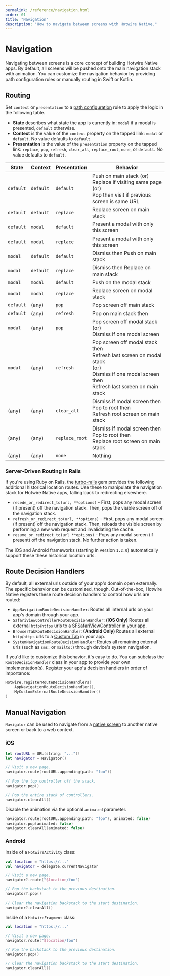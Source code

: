 ```yaml
---
permalink: /reference/navigation.html
order: 01
title: "Navigation"
description: "How to navigate between screens with Hotwire Native."
---
```


# Navigation

Navigating between screens is a core concept of building Hotwire Native apps. By default, all screens will be pushed onto the main navigation stack with animation. You can customize the navigation behavior by providing path configuration rules or manually routing in Swift or Kotlin.

## Routing

Set `context` or `presentation` to a [path configuration](/reference/path-configuration) rule to apply the logic in the following table.

* **State** describes what state the app is currently in: `modal` if a modal is presented, `default` otherwise.
* **Context** is the value of the `context` property on the tapped link: `modal` or `default`. No value defaults to `default`.
* **Presentation** is the value of the `presentation` property on the tapped link: `replace`, `pop`, `refresh`, `clear_all`, `replace_root`, `none`, or `default`. No value defaults to `default`.

<table>
  <thead>
    <tr>
      <th>State</th>
      <th>Context</th>
      <th>Presentation</th>
      <th>Behavior</th>
    </tr>
  </thead>
  <tbody>
    <tr>
      <td><code>default</code></td>
      <td><code>default</code></td>
      <td><code>default</code></td>
      <td>
        Push on main stack (or)<br>
        Replace if visiting same page (or)<br>
        Pop then visit if previous screen is same URL
      </td>
    </tr>
    <tr>
      <td><code>default</code></td>
      <td><code>default</code></td>
      <td><code>replace</code></td>
      <td>Replace screen on main stack</td>
    </tr>
    <tr>
      <td><code>default</code></td>
      <td><code>modal</code></td>
      <td><code>default</code></td>
      <td>Present a modal with only this screen</td>
    </tr>
    <tr>
      <td><code>default</code></td>
      <td><code>modal</code></td>
      <td><code>replace</code></td>
      <td>Present a modal with only this screen</td>
    </tr>
    <tr>
      <td><code>modal</code></td>
      <td><code>default</code></td>
      <td><code>default</code></td>
      <td>Dismiss then Push on main stack</td>
    </tr>
    <tr>
      <td><code>modal</code></td>
      <td><code>default</code></td>
      <td><code>replace</code></td>
      <td>Dismiss then Replace on main stack</td>
    </tr>
    <tr>
      <td><code>modal</code></td>
      <td><code>modal</code></td>
      <td><code>default</code></td>
      <td>Push on the modal stack</td>
    </tr>
    <tr>
      <td><code>modal</code> </td>
      <td><code>modal</code></td>
      <td><code>replace</code></td>
      <td>Replace screen on modal stack</td>
    </tr>
    <tr>
      <td><code>default</code></td>
      <td>(any)</td>
      <td><code>pop</code></td>
      <td>Pop screen off main stack</td>
    </tr>
    <tr>
      <td><code>default</code></td>
      <td>(any)</td>
      <td><code>refresh</code></td>
      <td>Pop on main stack then</td>
    </tr>
    <tr>
      <td><code>modal</code></td>
      <td>(any)</td>
      <td><code>pop</code></td>
      <td>
        Pop screen off modal stack (or)<br>
        Dismiss if one modal screen
      </td>
    </tr>
    <tr>
      <td><code>modal</code></td>
      <td>(any)</td>
      <td><code>refresh</code></td>
      <td>
        Pop screen off modal stack then<br>
        Refresh last screen on modal stack<br>
        (or)<br>
        Dismiss if one modal screen then<br>
        Refresh last screen on main stack
      </td>
    </tr>
    <tr>
      <td>(any)</td>
      <td>(any)</td>
      <td><code>clear_all</code></td>
      <td>
        Dismiss if modal screen then<br>
        Pop to root then<br>
        Refresh root screen on main stack
      </td>
    </tr>
    <tr>
      <td>(any)</td>
      <td>(any)</td>
      <td><code>replace_root</code></td>
      <td>
        Dismiss if modal screen then<br>
        Pop to root then<br>
        Replace root screen on main stack
      </td>
    </tr>
    <tr>
      <td>(any)</td>
      <td>(any)</td>
      <td><code>none</code></td>
      <td>Nothing</td>
    </tr>
  </tbody>
</table>

### Server-Driven Routing in Rails

If you're using Ruby on Rails, the [turbo-rails](https://github.com/hotwired/turbo-rails) gem provides the following additional historical location routes. Use these to manipulate the navigation stack for Hotwire Native apps, falling back to redirecting elsewhere.

* `recede_or_redirect_to(url, **options)` - First, pops any modal screen (if present) off the navigation stack. Then, pops the visible screen off of the navigation stack.
* `refresh_or_redirect_to(url, **options)` - First, pops any modal screen (if present) off the navigation stack. Then, reloads the visible screen by performing a new web request and invalidating the cache.
* `resume_or_redirect_to(url **options)` - Pops any modal screen (if present) off the navigation stack. No further action is taken.

The iOS and Android frameworks (starting in version `1.2.0`) automatically support these these historical location urls.

## Route Decision Handlers

By default, all external urls outside of your app's domain open externally. The specific behavior can be customized, though. Out-of-the-box, Hotwire Native registers these route decision handlers to control how urls are routed:
- `AppNavigationRouteDecisionHandler`: Routes all internal urls on your app's domain through your app.
- `SafariViewControllerRouteDecisionHandler`: **(iOS Only)** Routes all external `http`/`https` urls to a [SFSafariViewController](https://developer.apple.com/documentation/safariservices/sfsafariviewcontroller) in your app.
- `BrowserTabRouteDecisionHandler`: **(Android Only)** Routes all external `http`/`https` urls to a [Custom Tab](https://developer.chrome.com/docs/android/custom-tabs) in your app.
- `SystemNavigationRouteDecisionHandler`: Routes all remaining external urls (such as `sms:` or `mailto:`) through device's system navigation.

If you'd like to customize this behavior, it's easy to do. You can subclass the `RouteDecisionHandler` class in your app to provide your own implementation(s). Register your app's decision handlers in order of importance:

```kotlin
Hotwire.registerRouteDecisionHandlers(
    AppNavigationRouteDecisionHandler(),
    MyCustomExternalRouteDecisionHandler()
)
```

## Manual Navigation

`Navigator` can be used to navigate from a [native screen](/overview/native-screens) to another native screen or back to a web context.

### iOS

```swift
let rootURL = URL(string: "...")!
let navigator = Navigator()

// Visit a new page.
navigator.route(rootURL.appending(path: "foo"))

// Pop the top controller off the stack.
navigator.pop()

// Pop the entire stack of controllers.
navigator.clearAll()
```

Disable the animation via the optional `animated` parameter.

```swift
navigator.route(rootURL.appending(path: "foo"), animated: false)
navigator.pop(animated: false)
navigator.clearAll(animated: false)
```

### Android

Inside of a `HotwireActivity` class:

```kotlin
val location = "https://..."
val navigator = delegate.currentNavigator

// Visit a new page.
navigator?.route("$location/foo")

// Pop the backstack to the previous destination.
navigator?.pop()

// Clear the navigation backstack to the start destination.
navigator?.clearAll()
```

Inside of a `HotwireFragment` class:

```kotlin
val location = "https://..."

// Visit a new page.
navigator.route("$location/foo")

// Pop the backstack to the previous destination.
navigator.pop()

// Clear the navigation backstack to the start destination.
navigator.clearAll()
```
